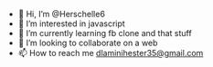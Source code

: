 - 👋 Hi, I’m @Herschelle6
- 👀 I’m interested in javascript
- 🌱 I’m currently learning fb clone and that stuff
- 💞️ I’m looking to collaborate on a web
- 📫 How to reach me dlaminihester35@gmail.com

<!---
Herschelle6/Herschelle6 is a ✨ special ✨ repository because its `README.md` (this file) appears on your GitHub profile.
You can click the Preview link to take a look at your changes.
--->

